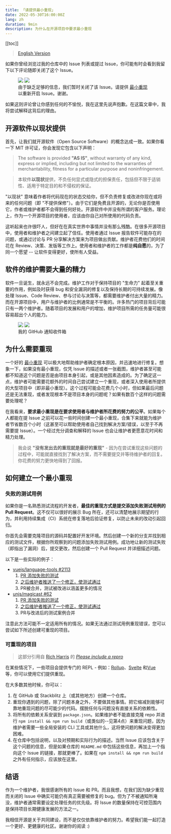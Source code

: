 ```yaml
---
title: 「请提供最小重现」
date: 2022-05-30T16:00:00Z
lang: zh
duration: 9min
description: 为什么在开源项目中要求最小重现
---
```


[[toc]]

> [English Version](/posts/why-reproductions-are-required)

如果你曾经浏览过我的仓库中的 Issue 列表或提过 Issue，你可能有时会看到我留下以下评论随即关闭了这个 Issue。

<figure>
<img src="/images/issue-close-without-repro-light.png" img-light rounded-lg>
<img src="/images/issue-close-without-repro-dark.png" img-dark rounded-lg>
<figcaption>由于缺乏足够的信息，我们暂时关闭了该 Issue。请提供 <a href="https://stackoverflow.com/help/minimal-reproducible-example" target="_blank">最小重现</a> 以重新开启 Issue。谢谢。</figcaption>
</figure>

如果这则评论曾让你感到任何的不愉悦，我在这里先说声抱歉。在这篇文章中，我将尝试解释这背后的理由。

## 开源软件以现状提供

首先，让我们就开源软件（Open Source Software）的概念达成一致。如果你看一下 MIT 许可证，你会发现它包含以下声明：

> The software is provided **"AS IS"**, without warranty of any kind, express or implied, including but not limited to the warranties of merchantability, fitness for a particular purpose and noninfringement.

> 本软件**以现状**提供，不负任何显式或隐式的担保责任，包括但不限于适销性、适用于特定目的和不侵权的保证。

"以现状" 意味着作者将代码现在的状态交给你，但不负责修复或改进你现在或将来的任何问题（即 "不提供保修"）。由于它们是免费且开源的，无论你是否使用它，作者或维护者都不会得到任何好处。开源软件中并没有所谓的客户服务。理论上，作为一个开源项目的使用者，应该由你自己对所使用的代码负责。

这听起来也许很吓人，但好在在真实世界中事情并没有那么残酷。在很多开源项目中，使用者和维护者之间建立起了信任。使用者通过 Issue 报告软件可能存在的问题，或通过讨论与 PR 分享解决方案来为项目做出贡献。维护者花费他们的时间花在 Review、决策、发版等工作上。使用者和维护者的工作都是**纯自愿**的，为了同一个愿望 -- 让软件变得更好，使所有人受益。

## 软件的维护需要大量的精力

软件一旦诞生，就永远不会完成。维护工作对于保持项目的 "生命力" 起着至关重要的作用，例如及时获得 bug 和安全漏洞的修复以及保持长期的可持续发展。像处理 Issue、Code Review、参与讨论与决策等，都需要维护者付出大量的精力。而在开源项目中，用户与维护者的比例通常是不平衡的。许多热门的项目背后可能只有一两个维护者。随着项目的发展和用户的增加，维护项目所需的任务量可能很容易超出个人的能力。

<figure>
<img src="/images/github-inbox-light.png" img-light rounded-lg>
<img src="/images/github-inbox-dark.png" img-dark rounded-lg>
<figcaption>我的 GitHub 通知收件箱</figcaption>
</figure>

## 为什么需要重现

一个好的 [最小重现](https://stackoverflow.com/help/minimal-reproducible-example) 可以极大地帮助维护者确定根本原因，并迅速地进行修复。想象一下，如果没有最小重现，仅凭 Issue 的描述或者一张截图，维护者甚至可能都不知道这个问题是否是由项目本身引起，或是其他因素造成的。为了确定这一点，维护者可能需要花额外的时间自己尝试建立一个重现，或者深入使用者所提供的大型项目中（即非最小重现）。这个过程可能会花费几个小时，但如果最后问题还是无法重现，或者发现根本不是项目本身的问题呢？如果有数百个这样的问题需要处理呢？

在我看来，**要求最小重现是在要求使用者与维护者所花费的努力的公平**。如果每个人都能在提 Issue 之前可以花一些时间创建一个最小重现，合集下来就能为维护者节省数百个小时（这甚至可以帮助使用者自己找到解决方案/错误，以至于不再需要提 Issue）。一个经过充分调查和解释的 Issue 也会让维护者更愿意花时间和精力处理。

> 我会说 **"没有发出去的重现就是最好的重现"** - 因为在尝试重现这些问题的过程中，可能就直接找到了解决方案，而不需要提交并等待维护者的回复。你花费的努力更快地得到了回报。

## 如何建立一个最小重现

### 失败的测试用例

如果你是一名熟悉测试流程的开发者，**最佳的重现方式是提交添加失败测试用例的 Pull Request**。这不仅可以很好的展示 Bug 所在，还可以清楚地展示期望的行为，并利用持续集成（CI）系统在修复落地后验证修复，以防止未来的改动引起回归。

你首先会需要克隆项目的源码并配置好开发环境。然后创建一个新的分支并找到相应的测试文件，根据你所观察到的问题添加失败测试用例。成功地让新的测试失败（即指出了漏洞）后，提交更改，然后创建一个 Pull Request 并详细描述问题。

以下是一些实际的例子：

- [vuejs/language-tools #2113](https://github.com/vuejs/language-tools/pull/2113)
  1. [PR 添加失败的测试](https://github.com/vuejs/language-tools/pull/2113/commits/eba91fdc0e35389f495ecb7fe144e301e5ccbd58)
  2. [之后维护者推送了一个修正，使测试通过](https://github.com/vuejs/language-tools/pull/2113/commits/6b712b22b442184ce6a6abe3052db7d5a3cb5ac4)
  3. PR被合并，测试被改进以涵盖更多的情况
- [unjs/magicast #62](https://github.com/unjs/magicast/pull/62)
  1. [PR 添加失败的测试](https://github.com/unjs/magicast/pull/62/commits/7d3bb7c7955ce2eb697014700771e94795682f89)
  2. [之后维护者推送了一个修正，使测试通过](https://github.com/unjs/magicast/pull/62/commits/6a27de93b73861eb0750873105fd8c5d51f8912c)
  3. PR与改进后的测试案例合并

注意此方法可能不一定适用所有的情况。如果无法通过测试用例重现错误，您可以尝试如下所述创建可重现的项目。

### 可重现的项目

> 这部分引用自 [Rich Harris](https://github.com/Rich-Harris) 的 [_Please include a repro_](https://gist.github.com/Rich-Harris/88c5fc2ac6dc941b22e7996af05d70ff)

在某些情况下，一些项目会提供专门的 REPL - 例如：[Rollup](http://rollupjs.org)、[Svelte](https://svelte.technology/repl) 和[Vue](https://sfc.vuejs.org/) 等，你可以使用它们提供重现。

在大多数其他时候，你可以：

1. 在 GitHub 或 Stackblitz 上（或其他地方）创建一个仓库。
2. 重现你遇到的问题，除了问题本身之外，不要做其他事情。把它缩减到能够可靠地重现问题的尽可能少的代码。摆脱任何与问题没有直接关系的依赖性。
3. 将所有的依赖关系安装到 `package.json`。如果维护者不能直接克隆 repo 并进行 `npm install && npm run build`（或类似的--见第4点）来重现问题，因为维护者需要一些全局安装的 CLI 工具或其他什么，这将使问题的解决变得更加困难。
4. 在仓库中包括说明，以及对预期和实际行为的描述。当然 Issue 应该包含关于这个问题的信息，但是如果仓库的 `README.md` 中包括这些信息，再加上一个指向这个 Issue 的链接，那就更棒了。如果在 `npm install && npm run build` 之外有任何指示，应该放在这里。

## 结语

作为一个维护者，我很感谢所有的 Issue 和 PR。而且我想，在我们因为缺少重现而关闭的 Issue 中确实可能仍有真正需要被修复的 bug。但为了不被通知所淹没，维护者通常需要设定处理任务的优先级。将 Issue 的数量保持在可控范围内是保持项目长期健康发展的方法之一。

我相信开源是关于共同建设，而不是仅仅依靠维护者的努力。希望我们能一起打造一个更好、更健康的社区。谢谢你的阅读 :)
